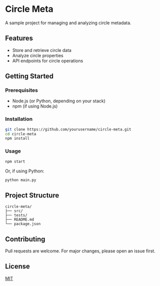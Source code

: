 # Circle Meta

A sample project for managing and analyzing circle metadata.

## Features

- Store and retrieve circle data
- Analyze circle properties
- API endpoints for circle operations

## Getting Started

### Prerequisites

- Node.js (or Python, depending on your stack)
- npm (if using Node.js)

### Installation

```bash
git clone https://github.com/yourusername/circle-meta.git
cd circle-meta
npm install
```

### Usage

```bash
npm start
```

Or, if using Python:

```bash
python main.py
```

## Project Structure

```
circle-meta/
├── src/
├── tests/
├── README.md
└── package.json
```

## Contributing

Pull requests are welcome. For major changes, please open an issue first.

## License

[MIT](LICENSE)